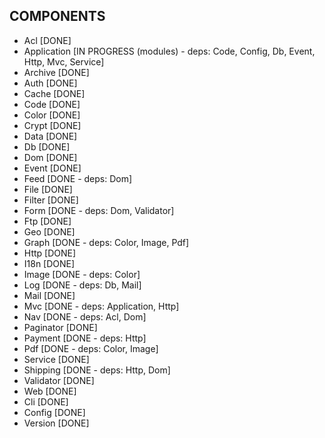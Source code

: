 COMPONENTS
----------
 - Acl         [DONE]
 - Application [IN PROGRESS (modules) - deps: Code, Config, Db, Event, Http, Mvc, Service]
 - Archive     [DONE]
 - Auth        [DONE]
 - Cache       [DONE]
 - Code        [DONE]
 - Color       [DONE]
 - Crypt       [DONE]
 - Data        [DONE]
 - Db          [DONE]
 - Dom         [DONE]
 - Event       [DONE]
 - Feed        [DONE - deps: Dom]
 - File        [DONE]
 - Filter      [DONE]
 - Form        [DONE - deps: Dom, Validator]
 - Ftp         [DONE]
 - Geo         [DONE]
 - Graph       [DONE - deps: Color, Image, Pdf]
 - Http        [DONE]
 - I18n        [DONE]
 - Image       [DONE - deps: Color]
 - Log         [DONE - deps: Db, Mail]
 - Mail        [DONE]
 - Mvc         [DONE - deps: Application, Http]
 - Nav         [DONE - deps: Acl, Dom]
 - Paginator   [DONE]
 - Payment     [DONE - deps: Http]
 - Pdf         [DONE - deps: Color, Image]
 - Service     [DONE]
 - Shipping    [DONE - deps: Http, Dom]
 - Validator   [DONE]
 - Web         [DONE]
 - Cli         [DONE]
 - Config      [DONE]
 - Version     [DONE]
